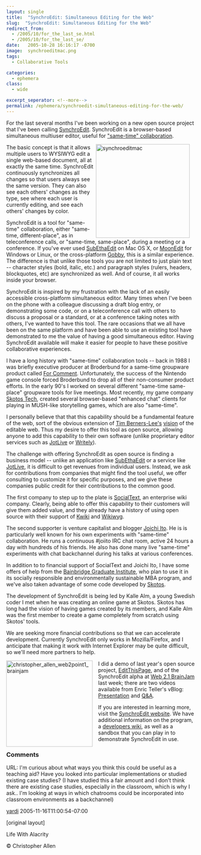 ```yaml
---
layout: single
title:  "SynchroEdit: Simultaneous Editing for the Web"
slug:  "SynchroEdit: Simultaneous Editing for the Web"
redirect_from:
  - /2005/10/for_the_last_se.html
  - /2005/10/for_the_last_se/
date:   2005-10-28 16:16:17 -0700
image:  synchroeditmac.png
tags: 
  - Collaborative Tools

categories:
  - ephemera
class:
  - wide

excerpt_seperator: <!--more-->
permalink: /ephemera/synchroedit-simultaneous-editing-for-the-web/
---
```


For the last several months I've been working on a new open source project that I've been calling [SynchroEdit](http://www.synchroedit.com). SynchroEdit is a browser-based simultaneous multiuser editor, useful for ["same-time" collaboration](https://web.archive.org/web/20060613201153/http://www.it.bton.ac.uk/staff/rng/teaching/notes/CSCWgroupware.html).

<a href="#"><img width="250px" style=" margin-right:15px" align="right"  src="{{ site.url }}{{ site.baseurl }}/assets/images/synchroeditmac.png" alt="synchroeditmac"/></a>
The basic concept is that it allows multiple users to WYSIWYG edit a single web-based document, all at exactly the same time. SynchroEdit continuously synchronizes all changes so that users always see the same version. They can also see each others' changes as they type, see where each user is currently editing, and see each others' changes by color.

SynchroEdit is a tool for "same-time" collaboration, either "same-time, different-place", as in teleconference calls, or "same-time, same-place", during a meeting or a conference. If you've ever used [SubEthaEdit](http://www.codingmonkeys.de/subethaedit/) on Mac OS X, or [MoonEdit](https://web.archive.org/web/20060413182919/http://www.moonedit.com/) for Windows or Linux, or the cross-platform [Gobby](http://gobby.0x539.de/), this is a similar experience. The difference is that unlike those tools you are not limited to just plain text -- character styles (bold, italic, etc.) and paragraph styles (rulers, headers, blockquotes, etc) are synchronized as well. And of course, it all works inside your browser.

SynchroEdit is inspired by my frustration with the lack of an easily accessible cross-platform simultaneous editor. Many times when I've been on the phone with a colleague discussing a draft blog entry, or demonstrating some code, or on a teleconference call with others to discuss a proposal or a standard, or at a conference taking notes with others, I've wanted to have this tool. The rare occasions that we all have been on the same platform and have been able to use an existing tool have demonstrated to me the value of having a good simultaneous editor. Having SynchroEdit available will make it easier for people to have these positive collaborative experiences. 

I have a long history with "same-time" collaboration tools -- back in 1988 I was briefly executive producer at Broderbund for a same-time groupware product called [For Comment](http://www.google.com/search?q=cache:1cDDTqwlqGoJ:www.the-scientist.com/yr1988/jul/software_p22_880725.html+%2Bbroderbund+%2B%22for+comment%22+groupware). Unfortunately, the success of the Nintendo game console forced Broderbund to drop all of their non-consumer product efforts. In the early 90's I worked on several different "same-time same-place" groupware tools for live meetings. Most recently, my game company [Skotos Tech](http://www.skotos.net), created several browser-based "enhanced chat" clients for playing in MUSH-like storytelling games, which are also "same-time".

I personally believe that that this capability should be a fundamental feature of the web, sort of the obvious extension of [Tim Berners-Lee's](http://en.wikipedia.org/wiki/Tim_Berners-Lee) [vision](http://news.bbc.co.uk/1/hi/technology/4132752.stm) of the editable web. Thus my desire to offer this tool as open source, allowing anyone to add this capability to their own software (unlike proprietary editor services such as [JotLive](http://www.jotlive.com) or [Writely](http://www.writely.com/)).

The challenge with offering SynchroEdit as open source is finding a business model -- unlike an application like [SubEthaEdit](http://www.codingmonkeys.de/subethaedit/) or a service like [JotLive](http://www.jotlive.com), it is difficult to get revenues from individual users. Instead, we ask for contributions from companies that might find the tool useful, we offer consulting to customize it for specific purposes, and we give these companies public credit for their contributions to the common good.

The first company to step up to the plate is [SocialText](http://www.socialtext.com), an enterprise wiki company. Clearly, being able to offer this capability to their customers will give them added value, and they already have a history of using open source with their support of [Kwiki](https://web.archive.org/web/20060218155110/http://www.kwiki.org/) and [Wikiwyg](http://www.wikiwyg.net/).

The second supporter is venture capitalist and blogger [Joichi Ito](http://joi.ito.com/). He is is particularly well known for his own experiments with "same-time" collaboration. He runs a continuous #joiito IRC chat room, active 24 hours a day with hundreds of his friends. He also has done many live "same-time" experiments with chat backchannel during his talks at various conferences.

In addition to to financial support of SocialText and Joichi Ito, I have some offers of help from the [Bainbridge Graduate Institute](http://www.bgiedu.org), who plan to use it in its socially responsible and environmentally sustainable MBA program, and we've also taken advantage of some code developed by [Skotos](http://www.skotos.net/).

The development of SynchroEdit is being led by Kalle Alm, a young Swedish coder I met when he was creating an online game at Skotos. Skotos has long had the vision of having games created by its members, and Kalle Alm was the first member to create a game completely from scratch using Skotos' tools.

We are seeking more financial contributions so that we can accelerate development. Currently SynchroEdit only works in Mozilla/Firefox, and I anticipate that making it work with Internet Explorer may be quite difficult, so we'll need more partners to help.

<img width="230px" style=" margin-right:15px" align="left"  src="{{ site.url }}{{ site.baseurl }}/assets/images/christopher_allen_web2point1_brainjam.png" alt="christopher_allen_web2point1_brainjam"/>I did a demo of last year's open source project, [EditThisPage](http://www.EditThisPage.net), and of the SynchroEdit alpha at [Web 2.1 BrainJam](https://web.archive.org/web/20110716153309/http://www.web2point1.org/) last week; there are two videos available from Enric Teller's vBlog: [Presentation](https://web.archive.org/web/20100212125833/http://www.cirne.com/vlog/2005/10/10/web-21-a-brainjam-christopher-allen-presentation/) and [Q&A](http://www.cirne.com/vlog/2005/10/10/web-21-a-brainjam-christopher-allen-qa/). 

If you are interested in learning more, visit the [SynchroEdit website](http://www.synchroedit.com). We have additional information on the program, a [developers wiki](https://web.archive.org/web/20080215000133/http://wiki.synchroedit.com/index.php/Main_Page), as well as a sandbox that you can play in to demonstrate SynchroEdit in use.

### Comments

URL: I'm curious about what ways you think this could be useful as a teaching aid? Have you looked into particular implementations or studied existing case studies? (I have studied this a fair amount and I don't think there are existing case studies, especially in the classroom, which is why I ask.. I'm looking at ways in which chatrooms could be incorporated into classroom environments as a backchannel)

[yardi](#) 2005-11-16T11:00:54-07:00

[original layout]

<!-- [Social Software](/tags/social-software/) [User Interface](/tags/user-interface/) [Web/Tech](/tags/web/tech/) [Weblogs](/tags/weblogs/) [Wiki](/tags/wiki/) [synchroedit](/tags/synchroedit/) [simultaneous editor](/tags/simultaneous-editor/) [web editor](/tags/web-editor/) [collaboration](/tags/collaboration/) [same-time](/tags/same-time/) [open source](/tags/open-source/) [alpha](/tags/alpha/) [demo](/tags/demo/) [mozilla](/tags/mozilla/) [firefox](/tags/firefox/) [subethaedit](/tags/subethaedit/) [moonedit](/tags/moonedit/) [gobby](/tags/gobby/) [web2point1](/tags/web2point1/) [for comment](/tags/for-comment/) [jotlive](/tags/jotlive/) [socialtext](/tags/socialtext/) [joichi ito](/tags/joichi-ito/) [kalle alm](/tags/kalle-alm/) -->

Life With Alacrity

© Christopher Allen